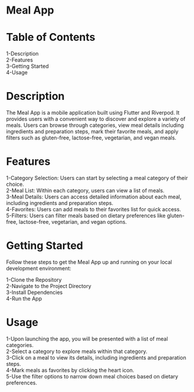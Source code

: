 <h1>Meal App</h1>

<h1>Table of Contents</h1>
1-Description<br>
2-Features<br>
3-Getting Started<br>
4-Usage<br>
    

<h1>Description</h1>

The Meal App is a mobile application built using Flutter and Riverpod. It provides users with a convenient way to discover and explore a variety of meals. Users can browse through categories, view meal details including ingredients and preparation steps, mark their favorite meals, and apply filters such as gluten-free, lactose-free, vegetarian, and vegan meals.
<h1>Features</h1>
1-Category Selection: Users can start by selecting a meal category of their choice.<br>
2-Meal List: Within each category, users can view a list of meals.<br>
3-Meal Details: Users can access detailed information about each meal, including ingredients and preparation steps.<br>
4-Favorites: Users can add meals to their favorites list for quick access.<br>
5-Filters: Users can filter meals based on dietary preferences like gluten-free, lactose-free, vegetarian, and vegan options.<br>

<h1>Getting Started</h1>

Follow these steps to get the Meal App up and running on your local development environment:<br>

1-Clone the Repository<br>
2-Navigate to the Project Directory<br>
3-Install Dependencies<br>
4-Run the App<br>

<h1>Usage</h1>
1-Upon launching the app, you will be presented with a list of meal categories.<br>
2-Select a category to explore meals within that category.<br>
3-Click on a meal to view its details, including ingredients and preparation steps.<br>
4-Mark meals as favorites by clicking the heart icon.<br>
5-Use the filter options to narrow down meal choices based on dietary preferences.<br>
